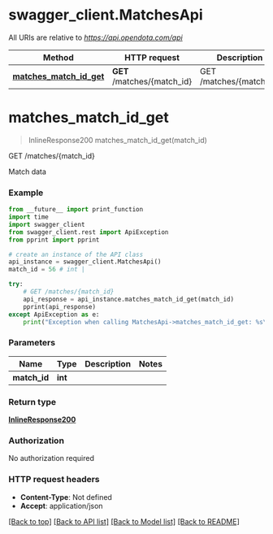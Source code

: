 # swagger_client.MatchesApi

All URIs are relative to *https://api.opendota.com/api*

Method | HTTP request | Description
------------- | ------------- | -------------
[**matches_match_id_get**](MatchesApi.md#matches_match_id_get) | **GET** /matches/{match_id} | GET /matches/{match_id}


# **matches_match_id_get**
> InlineResponse200 matches_match_id_get(match_id)

GET /matches/{match_id}

Match data

### Example 
```python
from __future__ import print_function
import time
import swagger_client
from swagger_client.rest import ApiException
from pprint import pprint

# create an instance of the API class
api_instance = swagger_client.MatchesApi()
match_id = 56 # int | 

try: 
    # GET /matches/{match_id}
    api_response = api_instance.matches_match_id_get(match_id)
    pprint(api_response)
except ApiException as e:
    print("Exception when calling MatchesApi->matches_match_id_get: %s\n" % e)
```

### Parameters

Name | Type | Description  | Notes
------------- | ------------- | ------------- | -------------
 **match_id** | **int**|  | 

### Return type

[**InlineResponse200**](InlineResponse200.md)

### Authorization

No authorization required

### HTTP request headers

 - **Content-Type**: Not defined
 - **Accept**: application/json

[[Back to top]](#) [[Back to API list]](../README.md#documentation-for-api-endpoints) [[Back to Model list]](../README.md#documentation-for-models) [[Back to README]](../README.md)


